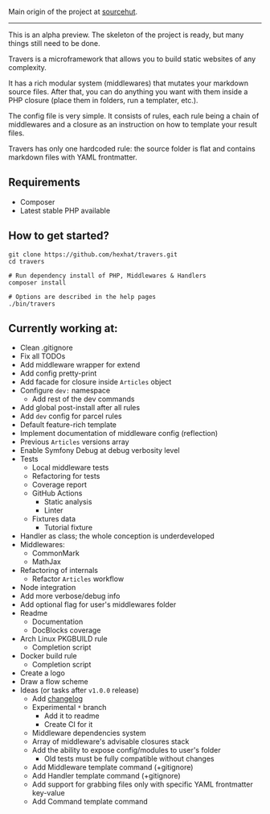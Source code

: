 Main origin of the project at [sourcehut](https://git.sr.ht/~hexhat/travers).

---

This is an alpha preview. The skeleton of the project is ready, but many things still need to be done.

Travers is a microframework that allows you to build static websites of any complexity.

It has a rich modular system (middlewares) that mutates your markdown source files. After that, you can do anything you want with them inside a PHP closure (place them in folders, run a templater, etc.).

The config file is very simple. It consists of rules, each rule being a chain of middlewares and a closure as an instruction on how to template your result files.

Travers has only one hardcoded rule: the source folder is flat and contains markdown files with YAML frontmatter.

## Requirements
- Composer
- Latest stable PHP available


## How to get started?
```shell
git clone https://github.com/hexhat/travers.git
cd travers

# Run dependency install of PHP, Middlewares & Handlers
composer install

# Options are described in the help pages
./bin/travers
```

## Currently working at:
- Clean .gitignore
- Fix all TODOs
- Add middleware wrapper for extend
- Add config pretty-print
- Add facade for closure inside `Articles` object
- Configure `dev:` namespace
  - Add rest of the dev commands
- Add global post-install after all rules
- Add `dev` config for parcel rules
- Default feature-rich template
- Implement documentation of middleware config (reflection)
- Previous `Articles` versions array
- Enable Symfony Debug at debug verbosity level
- Tests
  - Local middleware tests
  - Refactoring for tests
  - Coverage report
  - GitHub Actions
    - Static analysis
    - Linter
  - Fixtures data
    - Tutorial fixture
- Handler as class; the whole conception is underdeveloped
- Middlewares:
  - CommonMark
  - MathJax
- Refactoring of internals
  - Refactor `Articles` workflow
- Node integration
- Add more verbose/debug info
- Add optional flag for user's middlewares folder
- Readme
  - Documentation
  - DocBlocks coverage
- Arch Linux PKGBUILD rule
  - Completion script
- Docker build rule
  - Completion script
- Create a logo
- Draw a flow scheme
- Ideas (or tasks after `v1.0.0` release)
  - Add [changelog](https://keepachangelog.com/en/1.1.0/)
  - Experimental `*` branch
    - Add it to readme
    - Create CI for it
  - Middleware dependencies system
  - Array of middleware's advisable closures stack
  - Add the ability to expose config/modules to user's folder
    - Old tests must be fully compatible without changes
  - Add Middleware template command (+gitignore)
  - Add Handler template command (+gitignore)
  - Add support for grabbing files only with specific YAML frontmatter key-value
  - Add Command template command
